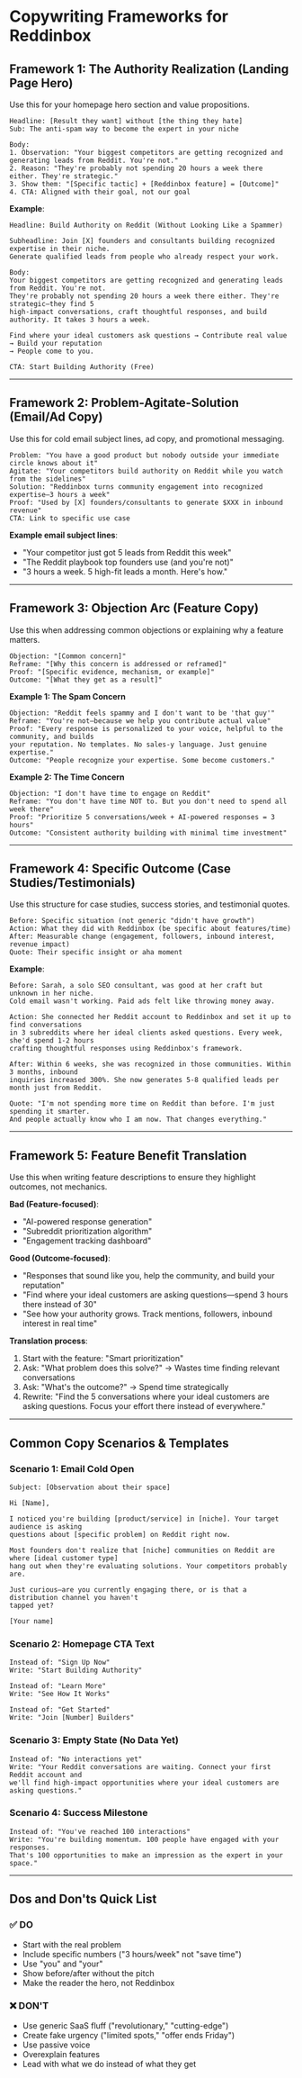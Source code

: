 # Copywriting Frameworks for Reddinbox

## Framework 1: The Authority Realization (Landing Page Hero)

Use this for your homepage hero section and value propositions.

```
Headline: [Result they want] without [the thing they hate]
Sub: The anti-spam way to become the expert in your niche

Body:
1. Observation: "Your biggest competitors are getting recognized and generating leads from Reddit. You're not."
2. Reason: "They're probably not spending 20 hours a week there either. They're strategic."
3. Show them: "[Specific tactic] + [Reddinbox feature] = [Outcome]"
4. CTA: Aligned with their goal, not our goal
```

**Example**:
```
Headline: Build Authority on Reddit (Without Looking Like a Spammer)

Subheadline: Join [X] founders and consultants building recognized expertise in their niche. 
Generate qualified leads from people who already respect your work.

Body:
Your biggest competitors are getting recognized and generating leads from Reddit. You're not.
They're probably not spending 20 hours a week there either. They're strategic—they find 5 
high-impact conversations, craft thoughtful responses, and build authority. It takes 3 hours a week.

Find where your ideal customers ask questions → Contribute real value → Build your reputation
→ People come to you.

CTA: Start Building Authority (Free)
```

---

## Framework 2: Problem-Agitate-Solution (Email/Ad Copy)

Use this for cold email subject lines, ad copy, and promotional messaging.

```
Problem: "You have a good product but nobody outside your immediate circle knows about it"
Agitate: "Your competitors build authority on Reddit while you watch from the sidelines"
Solution: "Reddinbox turns community engagement into recognized expertise—3 hours a week"
Proof: "Used by [X] founders/consultants to generate $XXX in inbound revenue"
CTA: Link to specific use case
```

**Example email subject lines**:
- "Your competitor just got 5 leads from Reddit this week"
- "The Reddit playbook top founders use (and you're not)"
- "3 hours a week. 5 high-fit leads a month. Here's how."

---

## Framework 3: Objection Arc (Feature Copy)

Use this when addressing common objections or explaining why a feature matters.

```
Objection: "[Common concern]"
Reframe: "[Why this concern is addressed or reframed]"
Proof: "[Specific evidence, mechanism, or example]"
Outcome: "[What they get as a result]"
```

**Example 1: The Spam Concern**
```
Objection: "Reddit feels spammy and I don't want to be 'that guy'"
Reframe: "You're not—because we help you contribute actual value"
Proof: "Every response is personalized to your voice, helpful to the community, and builds 
your reputation. No templates. No sales-y language. Just genuine expertise."
Outcome: "People recognize your expertise. Some become customers."
```

**Example 2: The Time Concern**
```
Objection: "I don't have time to engage on Reddit"
Reframe: "You don't have time NOT to. But you don't need to spend all week there"
Proof: "Prioritize 5 conversations/week + AI-powered responses = 3 hours"
Outcome: "Consistent authority building with minimal time investment"
```

---

## Framework 4: Specific Outcome (Case Studies/Testimonials)

Use this structure for case studies, success stories, and testimonial quotes.

```
Before: Specific situation (not generic "didn't have growth")
Action: What they did with Reddinbox (be specific about features/time)
After: Measurable change (engagement, followers, inbound interest, revenue impact)
Quote: Their specific insight or aha moment
```

**Example**:
```
Before: Sarah, a solo SEO consultant, was good at her craft but unknown in her niche. 
Cold email wasn't working. Paid ads felt like throwing money away.

Action: She connected her Reddit account to Reddinbox and set it up to find conversations 
in 3 subreddits where her ideal clients asked questions. Every week, she'd spend 1-2 hours 
crafting thoughtful responses using Reddinbox's framework.

After: Within 6 weeks, she was recognized in those communities. Within 3 months, inbound 
inquiries increased 300%. She now generates 5-8 qualified leads per month just from Reddit.

Quote: "I'm not spending more time on Reddit than before. I'm just spending it smarter. 
And people actually know who I am now. That changes everything."
```

---

## Framework 5: Feature Benefit Translation

Use this when writing feature descriptions to ensure they highlight outcomes, not mechanics.

**Bad (Feature-focused)**:
- "AI-powered response generation"
- "Subreddit prioritization algorithm"
- "Engagement tracking dashboard"

**Good (Outcome-focused)**:
- "Responses that sound like you, help the community, and build your reputation"
- "Find where your ideal customers are asking questions—spend 3 hours there instead of 30"
- "See how your authority grows. Track mentions, followers, inbound interest in real time"

**Translation process**:
1. Start with the feature: "Smart prioritization"
2. Ask: "What problem does this solve?" → Wastes time finding relevant conversations
3. Ask: "What's the outcome?" → Spend time strategically
4. Rewrite: "Find the 5 conversations where your ideal customers are asking questions. Focus your effort there instead of everywhere."

---

## Common Copy Scenarios & Templates

### Scenario 1: Email Cold Open

```
Subject: [Observation about their space]

Hi [Name],

I noticed you're building [product/service] in [niche]. Your target audience is asking 
questions about [specific problem] on Reddit right now.

Most founders don't realize that [niche] communities on Reddit are where [ideal customer type] 
hang out when they're evaluating solutions. Your competitors probably are.

Just curious—are you currently engaging there, or is that a distribution channel you haven't 
tapped yet?

[Your name]
```

### Scenario 2: Homepage CTA Text

```
Instead of: "Sign Up Now"
Write: "Start Building Authority"

Instead of: "Learn More"
Write: "See How It Works"

Instead of: "Get Started"
Write: "Join [Number] Builders"
```

### Scenario 3: Empty State (No Data Yet)

```
Instead of: "No interactions yet"
Write: "Your Reddit conversations are waiting. Connect your first Reddit account and 
we'll find high-impact opportunities where your ideal customers are asking questions."
```

### Scenario 4: Success Milestone

```
Instead of: "You've reached 100 interactions"
Write: "You're building momentum. 100 people have engaged with your responses. 
That's 100 opportunities to make an impression as the expert in your space."
```

---

## Dos and Don'ts Quick List

### ✅ DO
- Start with the real problem
- Include specific numbers ("3 hours/week" not "save time")
- Use "you" and "your"
- Show before/after without the pitch
- Make the reader the hero, not Reddinbox

### ❌ DON'T
- Use generic SaaS fluff ("revolutionary," "cutting-edge")
- Create fake urgency ("limited spots," "offer ends Friday")
- Use passive voice
- Overexplain features
- Lead with what we do instead of what they get

